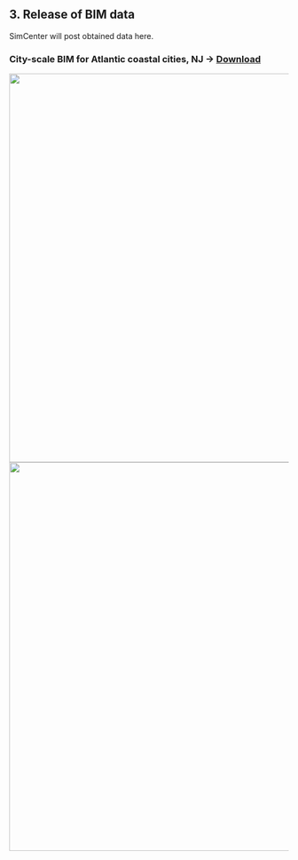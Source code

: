 ## 3. Release of BIM data
SimCenter will post obtained data here.
### City-scale BIM for Atlantic coastal cities, NJ -> [Download](https://berkeley.box.com/shared/static/5tb6gszbbyj35bgpypk1gsdem0ntt5ca.geojson)
<img src="https://raw.githubusercontent.com/NHERI-SimCenter/BRAILS/master/docs/images/AtlanticCities.png" width="700">
<img src="https://raw.githubusercontent.com/NHERI-SimCenter/BRAILS/master/docs/images/BIM-demo.png" width="700">
